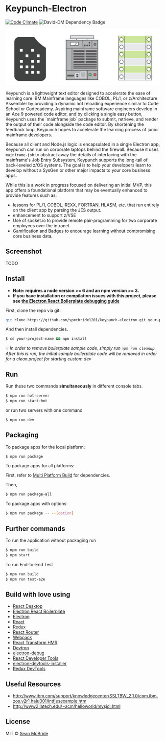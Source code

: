 # Keypunch-Electron
[![Code Climate](https://codeclimate.com/github/spmcbride1201/keypunch-electron/badges/gpa.svg)](https://codeclimate.com/github/spmcbride1201/keypunch-electron) ![David-DM Dependency Badge](https://david-dm.org/spmcbride1201/keypunch-electron.svg)
<p align="center">
<img  src='./resources/images/Keypunch Icon.png'/>
</p>
Keypunch is a lightweight text editor designed to accelerate the ease of learning core IBM Mainframe languages like COBOL, PL/I, or z/Architecture Assembler by providing a dynamic hot reloading experience similar to Code School or Codecademy. Aspiring mainframe software engineers develop in an Ace 9 powered code editor, and by clicking a single easy button, Keypunch uses the `mainframe job` package to submit, retrieve, and render the output of their code alongside the code editor. By shortening the feedback loop, Keypunch hopes to accelerate the learning process of junior mainframe developers.

Because all client and Node.js logic is encapsulated in a single Electron app, Keypunch can run on corporate laptops behind the firewall. Because it uses `mainframe-job` to abstract away the details of interfacing with the mainframe's Job Entry Subsystem, Keypunch supports the long-tail of back-leveled z/OS systems. The goal is to help your developers learn to develop without a SysGen or other major impacts to your core business apps.

While this is a work in progress focused on delivering an initial MVP, this app offers a foundational platform that may be eventually enhanced to provide features such as:
* lessons for PL/1, COBOL, REXX, FORTRAN, HLASM, etc. that run entirely on the client app by parsing the JES output.
* enhancement to support z/VSE
* Use of socket.io to provide remote pair-programming for two corporate employees over the intranet.
* Gamification and Badges to encourage learning without compromising core business data.

## Screenshot
TODO

## Install

* **Note: requires a node version >= 6 and an npm version >= 3.**
* **If you have installation or compilation issues with this project, please see [the Electron React Boilerplate debugging guide](https://github.com/chentsulin/electron-react-boilerplate/issues/400)**

First, clone the repo via git:

```bash
git clone https://github.com/spmcbride1201/keypunch-electron.git your-project-name
```

And then install dependencies.

```bash
$ cd your-project-name && npm install
```

:bulb: *In order to remove boilerplate sample code, simply run `npm run cleanup`. After this is run, the initial sample boilerplate code will be removed in order for a clean project for starting custom dev*

## Run

Run these two commands __simultaneously__ in different console tabs.

```bash
$ npm run hot-server
$ npm run start-hot
```

or run two servers with one command

```bash
$ npm run dev
```

## Packaging

To package apps for the local platform:

```bash
$ npm run package
```

To package apps for all platforms:

First, refer to [Multi Platform Build](https://github.com/electron-userland/electron-builder/wiki/Multi-Platform-Build) for dependencies.

Then,
```bash
$ npm run package-all
```

To package apps with options:

```bash
$ npm run package -- --[option]
```

## Further commands

To run the application without packaging run

```bash
$ npm run build
$ npm start
```

To run End-to-End Test

```bash
$ npm run build
$ npm run test-e2e
```

## Build with love using
* [React Desktop](https://github.com/gabrielbull/react-desktop)
* [Electron React Boilerplate](https://github.com/chentsulin/electron-react-boilerplate) 
* [Electron](http://electron.atom.io/) 
* [React](https://facebook.github.io/react/)
* [Redux](https://github.com/reactjs/redux)
* [React Router](https://github.com/reactjs/react-router)
* [Webpack](http://webpack.github.io/docs/)
* [React Transform HMR](https://github.com/gaearon/react-transform-hmr)
* [Devtron](https://github.com/electron/devtron)
* [electron-debug](https://github.com/sindresorhus/electron-debug)
* [React Developer Tools](https://github.com/facebook/react-devtools) 
* [electron-devtools-installer](https://github.com/GPMDP/electron-devtools-installer)
* [Redux DevTools](https://github.com/zalmoxisus/redux-devtools-extension)

## Useful Resources
* http://www.ibm.com/support/knowledgecenter/SSLTBW_2.1.0/com.ibm.zos.v2r1.halu001/intfjesexample.htm
* http://www2.latech.edu/~acm/helloworld/mvsjcl.html

## License
MIT © [Sean McBride](https://github.com/spmcbride1201)
